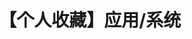 ---
layout: like
title: 【个人收藏】应用/系统
category: 收藏
keywords: 收藏,喜欢,应用,系统
likes: 
    - title: Worktile
      cat: 团队协作工具
      author: Worktile团队(北京易成星光科技有限公司)
      language: 中文
      link: https://worktile.com
      logo: https://dn-wtbox.qbox.me/img/logo.png
      description: 一款免费、好用的团队协同工具，让团队随时随地一起工作。以项目为单元组织一切事物，包括任务管理，日历视图，文件共享，在线讨论，在线文档，项目简报等功能。以“用户第一，专心致志将一件事做到极致，赚钱不必做恶”作为创业理念，让工作更简单作为使命。
      likewhat: 以项目为单元，精致的交互界面。
---